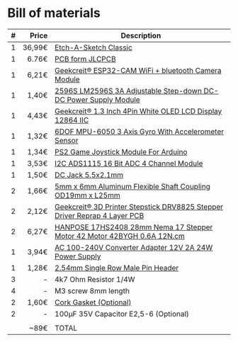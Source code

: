 # Bill of materials

| #    |  Price | Description                                                  |
| ---- | -----: | ------------------------------------------------------------ |
| 1    | 36,99€ | [Etch-A-Sketch Classic](https://www.amazon.de/Spin-Master-20083952-Etch-A-Sketch-Classic/dp/B01N1ZVYDM/ref=sr_1_1?__mk_de_DE=%C3%85M%C3%85%C5%BD%C3%95%C3%91&crid=79L62ARKMCG9&keywords=etch+a+sketch&qid=1561792746&s=gateway&sprefix=etch%2Caps%2C162&sr=8-1) |
| 1    |  6.76€ | [PCB form JLCPCB](https://jlcpcb.com)                        |
| 1    |  6,21€ | [Geekcreit® ESP32-CAM WiFi + bluetooth Camera Module](https://www.banggood.com/Geekcreit-ESP32-CAM-WiFi-bluetooth-Camera-Module-Development-Board-ESP32-With-Camera-Module-OV2640-p-1394679.html?rmmds=search&cur_warehouse=CN) |
| 1    |  1,40€ | [2596S LM2596S 3A Adjustable Step-down DC-DC Power Supply Module](https://www.banggood.com/1pcs-2596S-LM2596S-3A-Adjustable-Step-down-DC-DC-Power-Supply-Module-p-1213135.html?rmmds=search&cur_warehouse=CN) |
| 1    |  4,43€ | [Geekcreit® 1.3 Inch 4Pin White OLED LCD Display 12864 IIC](https://www.banggood.com/1_3-Inch-4Pin-White-OLED-LCD-Display-12864-IIC-I2C-Interface-Module-For-Arduino-p-1067874.html?rmmds=search&cur_warehouse=CN) |
| 1    |  1,32€ | [6DOF MPU-6050 3 Axis Gyro With Accelerometer Sensor](https://www.banggood.com/6DOF-MPU-6050-3-Axis-Gyro-With-Accelerometer-Sensor-Module-For-Arduino-p-80862.html?rmmds=search&cur_warehouse=CN) |
| 1    |  1,34€ | [PS2 Game Joystick Module For Arduino](https://www.banggood.com/PS2-Game-Joystick-Module-For-Arduino-p-76465.html?rmmds=search&cur_warehouse=CN) |
| 1    |  3,53€ | [I2C ADS1115 16 Bit ADC 4 Channel Module](https://www.banggood.com/I2C-ADS1115-16-Bit-ADC-4-Channel-Module-With-Programmable-Gain-Amplifier-For-Arduino-RPi-p-1110588.html?rmmds=myorder&cur_warehouse=CN) |
| 1    |  1,50€ | [DC Jack 5.5x2.1mm](https://www.banggood.com/10pcs-5_5-x-2_1mm-DC-Power-Supply-Female-Jack-Socket-p-1062018.html?cur_warehouse=CN) |
| 2    |  1,66€ | [5mm x 6mm Aluminum Flexible Shaft Coupling OD19mm x L25mm](https://www.banggood.com/5mm-x-6mm-Aluminum-Flexible-Shaft-Coupling-OD19mm-x-L25mm-CNC-Stepper-Motor-Coupler-Connector-p-993559.html?rmmds=myorder&cur_warehouse=CN) |
| 2    |  2,12€ | [Geekcreit® 3D Printer Stepstick DRV8825 Stepper Driver Reprap 4 Layer PCB](https://www.banggood.com/Geekcreit-3D-Printer-Stepstick-DRV8825-Stepper-Motor-Driver-Reprap-4-Layer-PCB-p-920162.html?rmmds=search&cur_warehouse=CN) |
| 2    |  6,27€ | [HANPOSE 17HS2408 28mm Nema 17 Stepper Motor 42 Motor 42BYGH 0.6A 12N.cm](https://www.banggood.com/HANPOSE-28mm-Nema-17-Stepper-Motor-42-Motor-17HS2408-42BYGH-0_6A-12N_cm-4-lead-For-CNC-Laser-3D-Printer-Motor-p-1415423.html?rmmds=myorder&cur_warehouse=CN) |
| 1    |  3,94€ | [AC 100-240V Converter Adapter 12V 2A 24W Power Supply](https://www.banggood.com/AC-100-240V-Converter-Adapter-12V-2A-24W-Power-Supply-For-LED-Strip-p-1006925.html?rmmds=search&ID=43100&cur_warehouse=CN) |
| 1    |  1,28€ | [2.54mm Single Row Male Pin Header](https://www.banggood.com/10-Pcs-40-Pin-2_54mm-Single-Row-Male-Pin-Header-Strip-For-Arduino-p-918427.html?rmmds=search&cur_warehouse=CN) |
| 3    |      - | 4k7 Ohm Resistor 1/4W                                        |
| 4    |      - | M3 screw 8mm length                                          |
| 2    |  1,60€ | [Cork Gasket (Optional)](https://www.banggood.com/5PCS-4242mm-Cork-Gasket-Nema-17-Stepper-Motor-Damper-For-42-Motor-Absorber-3D-Printer-Part-p-1446977.html?rmmds=myorder&cur_warehouse=CN) |
| 2    |      - | 100µF 35V Capacitor E2,5-6 (Optional)                        |
|      |        |                                                              |
|      |   ~89€ | TOTAL                                                        |

